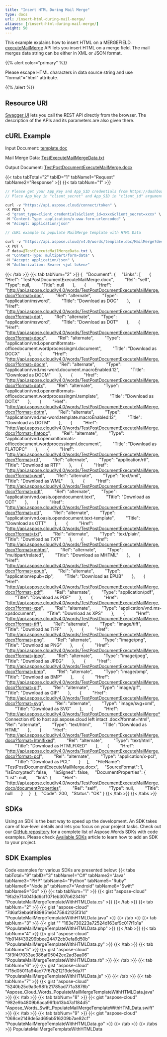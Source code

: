 ```yaml
---
title: "Insert HTML During Mail Merge"
type: docs
url: /insert-html-during-mail-merge/
aliases: [/insert-html-during-mail-merge/]
weight: 50
---
```


This example explains how to insert HTML on a MERGEFIELD. [executeMailMerge](https://apireference.aspose.cloud/words/#/MailMerge/ExecuteMailMerge) API lets you insert HTML on a merge field. The mail merges data string can be either in XML or JSON format.

{{% alert color="primary" %}} 

Please escape HTML characters in data source string and use "format"="html" attribute.

{{% /alert %}} 

## Resource URI

[Swagger UI](https://apireference.aspose.cloud/words/#/MailMerge/ExecuteMailMerge) lets you call the REST API directly from the browser. The description of the APIs and its parameters are also given there.

## cURL Example

Input Document: [template.doc](attachments/885367/1180109.doc)

Mail Merge Data: [TestExecuteMailMergeData.txt](attachments/885367/1180108.txt)

Output Document: [TestPostDocumentExecuteMailMerge.docx](attachments/885367/1180102.docx)

{{< tabs tabTotal="2" tabID="1" tabName1="Request" tabName2="Response" >}}
{{< tab tabNum="1" >}}
```java
// Please get your App_Key and App_SID credentials from https://dashboard.aspose.cloud/#/apps.
// Place App_Key in "client_secret" and App_SID in "client_id" argument.

curl -v "https://api.aspose.cloud/connect/token" \
-X POST \
-d "grant_type=client_credentials&client_id=xxxx&client_secret=xxxx" \
-H "Content-Type: application/x-www-form-urlencoded" \
-H "Accept: application/json"

// cURL example to populate MailMerge template with HTML Data

curl -v "https://api.aspose.cloud/v4.0/words/template.doc/MailMerge?destFileName=TestPostDocumentExecuteMailMerge.docx" \
-X PUT \
-F data=@TestExecuteMailMergeData.txt \
-H "Content-Type: multipart/form-data" \
-H "Accept: application/json" \
-H "Authorization: Bearer <jwt token>"
```

{{< /tab >}}
{{< tab tabNum="2" >}}
{
  "Document": {
    "Links": [
      {
        "Href": "TestPostDocumentExecuteMailMerge.docx",
        "Rel": "self",
        "Type": null,
        "Title": null
      },
      {
        "Href": "<http://api.aspose.cloud/v4.0/words/TestPostDocumentExecuteMailMerge.docx?format=doc>",
        "Rel": "alternate",
        "Type": "application/msword",
        "Title": "Download as DOC"
      },
      {
        "Href": "<http://api.aspose.cloud/v4.0/words/TestPostDocumentExecuteMailMerge.docx?format=dot>",
        "Rel": "alternate",
        "Type": "application/msword",
        "Title": "Download as DOT"
      },
      {
        "Href": "<http://api.aspose.cloud/v4.0/words/TestPostDocumentExecuteMailMerge.docx?format=docx>",
        "Rel": "alternate",
        "Type": "application/vnd.openxmlformats-officedocument.wordprocessingml.document",
        "Title": "Download as DOCX"
      },
      {
        "Href": "<http://api.aspose.cloud/v4.0/words/TestPostDocumentExecuteMailMerge.docx?format=docm>",
        "Rel": "alternate",
        "Type": "application/vnd.ms-word.document.macroEnabled.12",
        "Title": "Download as DOCM"
      },
      {
        "Href": "<http://api.aspose.cloud/v4.0/words/TestPostDocumentExecuteMailMerge.docx?format=dotx>",
        "Rel": "alternate",
        "Type": "application/vnd.openxmlformats-officedocument.wordprocessingml.template",
        "Title": "Download as DOTX"
      },
      {
        "Href": "<http://api.aspose.cloud/v4.0/words/TestPostDocumentExecuteMailMerge.docx?format=dotm>",
        "Rel": "alternate",
        "Type": "application/vnd.ms-word.template.macroEnabled.12",
        "Title": "Download as DOTM"
      },
      {
        "Href": "<http://api.aspose.cloud/v4.0/words/TestPostDocumentExecuteMailMerge.docx?format=flatopc>",
        "Rel": "alternate",
        "Type": "application/vnd.openxmlformats-officedocument.wordprocessingml.document",
        "Title": "Download as FLATOPC"
      },
      {
        "Href": "<http://api.aspose.cloud/v4.0/words/TestPostDocumentExecuteMailMerge.docx?format=rtf>",
        "Rel": "alternate",
        "Type": "application/rtf",
        "Title": "Download as RTF"
      },
      {
        "Href": "<http://api.aspose.cloud/v4.0/words/TestPostDocumentExecuteMailMerge.docx?format=wml>",
        "Rel": "alternate",
        "Type": "text/xml",
        "Title": "Download as WML"
      },
      {
        "Href": "<http://api.aspose.cloud/v4.0/words/TestPostDocumentExecuteMailMerge.docx?format=odt>",
        "Rel": "alternate",
        "Type": "application/vnd.oasis.opendocument.text",
        "Title": "Download as ODT"
      },
      {
        "Href": "<http://api.aspose.cloud/v4.0/words/TestPostDocumentExecuteMailMerge.docx?format=ott>",
        "Rel": "alternate",
        "Type": "application/vnd.oasis.opendocument.text-template",
        "Title": "Download as OTT"
      },
      {
        "Href": "<http://api.aspose.cloud/v4.0/words/TestPostDocumentExecuteMailMerge.docx?format=txt>",
        "Rel": "alternate",
        "Type": "text/plain",
        "Title": "Download as TXT"
      },
      {
        "Href": "<http://api.aspose.cloud/v4.0/words/TestPostDocumentExecuteMailMerge.docx?format=mhtml>",
        "Rel": "alternate",
        "Type": "multipart/related",
        "Title": "Download as MHTML"
      },
      {
        "Href": "<http://api.aspose.cloud/v4.0/words/TestPostDocumentExecuteMailMerge.docx?format=epub>",
        "Rel": "alternate",
        "Type": "application/epub+zip",
        "Title": "Download as EPUB"
      },
      {
        "Href": "<http://api.aspose.cloud/v4.0/words/TestPostDocumentExecuteMailMerge.docx?format=pdf>",
        "Rel": "alternate",
        "Type": "application/pdf",
        "Title": "Download as PDF"
      },
      {
        "Href": "<http://api.aspose.cloud/v4.0/words/TestPostDocumentExecuteMailMerge.docx?format=xps>",
        "Rel": "alternate",
        "Type": "application/vnd.ms-xpsdocument",
        "Title": "Download as XPS"
      },
      {
        "Href": "<http://api.aspose.cloud/v4.0/words/TestPostDocumentExecuteMailMerge.docx?format=tiff>",
        "Rel": "alternate",
        "Type": "image/tiff",
        "Title": "Download as TIFF"
      },
      {
        "Href": "<http://api.aspose.cloud/v4.0/words/TestPostDocumentExecuteMailMerge.docx?format=png>",
        "Rel": "alternate",
        "Type": "image/png",
        "Title": "Download as PNG"
      },
      {
        "Href": "<http://api.aspose.cloud/v4.0/words/TestPostDocumentExecuteMailMerge.docx?format=jpeg>",
        "Rel": "alternate",
        "Type": "image/jpeg",
        "Title": "Download as JPEG"
      },
      {
        "Href": "<http://api.aspose.cloud/v4.0/words/TestPostDocumentExecuteMailMerge.docx?format=bmp>",
        "Rel": "alternate",
        "Type": "image/bmp",
        "Title": "Download as BMP"
      },
      {
        "Href": "<http://api.aspose.cloud/v4.0/words/TestPostDocumentExecuteMailMerge.docx?format=gif>",
        "Rel": "alternate",
        "Type": "image/gif",
        "Title": "Download as GIF"
      },
      {
        "Href": "<http://api.aspose.cloud/v4.0/words/TestPostDocumentExecuteMailMerge.docx?format=svg>",
        "Rel": "alternate",
        "Type": "image/svg+xml",
        "Title": "Download as SVG"
      },
      {
        "Href": "<http://api.aspose.cloud/v4.0/words/TestPostDocumentExecuteMailMerge*> Connection #0 to host api.aspose.cloud left intact .docx?format=html",
        "Rel": "alternate",
        "Type": "text/html",
        "Title": "Download as HTML"
      },
      {
        "Href": "<http://api.aspose.cloud/v4.0/words/TestPostDocumentExecuteMailMerge.docx?format=htmlfixed>",
        "Rel": "alternate",
        "Type": "text/html",
        "Title": "Download as HTMLFIXED"
      },
      {
        "Href": "<http://api.aspose.cloud/v4.0/words/TestPostDocumentExecuteMailMerge.docx?format=pcl>",
        "Rel": "alternate",
        "Type": "application/x-pcl",
        "Title": "Download as PCL"
      }
    ],
    "FileName": "TestPostDocumentExecuteMailMerge.docx",
    "SourceFormat": 1,
    "IsEncrypted": false,
    "IsSigned": false,
    "DocumentProperties": {
      "List": null,
      "link": {
        "Href": "<http://api.aspose.cloud/v4.0/words/TestPostDocumentExecuteMailMerge.docx/documentProperties>",
        "Rel": "self",
        "Type": null,
        "Title": null
      }
    }
  },
  "Code": 200,
  "Status": "OK"
}
{{< /tab >}}
{{< /tabs >}}
## SDKs

Using an SDK is the best way to speed up the development. An SDK takes care of low-level details and lets you focus on your project tasks. Check out our [GitHub repository](https://github.com/aspose-words-cloud) for a complete list of Aspose.Words SDKs with code examples. Please check [Available SDKs](/available-sdks/) article to learn how to add an SDK to your project.

## SDK Examples

Code examples for various SDKs are presented below:
{{< tabs tabTotal="9" tabID="3" tabName1="C#" tabName2="Java" tabName3="PHP" tabName4="Python" tabName5="Ruby" tabName6="Node.js" tabName7="Android" tabName8="Swift" tabName9="Go" >}}
{{< tab tabNum="1" >}}
{{< gist "aspose-cloud" "9fa2e714041dd6cf1071eb307b623416" "PopulateMailMergeTemplateWithHTMLData.cs" >}}
{{< /tab >}}
{{< tab tabNum="2" >}}
{{< gist "aspose-cloud" "7d6af3eba6f989851e6475842125f31d" "PopulateMailMergeTemplateWithHTMLData.java" >}}
{{< /tab >}}
{{< tab tabNum="3" >}}
{{< gist "" "163e730223a72524d163ef9c017f1b1a" "PopulateMailMergeTemplateWithHTMLData.php" >}}
{{< /tab >}}
{{< tab tabNum="4" >}}
{{< gist "aspose-cloud" "fb014f439299bbee24472cb0efa6d50b" "PopulateMailMergeTemplateWithHTMLData.py" >}}
{{< /tab >}}
{{< tab tabNum="5" >}}
{{< gist "aspose-cloud" "3f3f4f7033ae386af05042ee2ad3aa06" "PopulateMailMergeTemplateWithHTMLData.rb" >}}
{{< /tab >}}
{{< tab tabNum="6" >}}
{{< gist "aspose-cloud" "715d05011a94ac77f67b21213de5da7f" "PopulateMailMergeTemplateWithHTMLData.js" >}}
{{< /tab >}}
{{< tab tabNum="7" >}}
{{< gist "aspose-cloud" "5240b25c9a3e98fb21785ad771a3876b" "Aspose_Cloud_Words_PopulateMailMergeTemplateWithHTMLData.java" >}}
{{< /tab >}}
{{< tab tabNum="8" >}}
{{< gist "aspose-cloud" "982e9b4809b6aca96fbb13b47a1184d5" "Aspose_Words_Swift_PopulateMailMergeTemplateWithHTMLData.swift" >}}
{{< /tab >}}
{{< tab tabNum="9" >}}
{{< gist "aspose-cloud" "068ce2149de5ad69ab516209b7ae82cf" "PopulateMailMergeTemplateWithHTMLData.go" >}}
{{< /tab >}}
{{< /tabs >}}
PopulateMailMergeTemplateWithHTMLData
